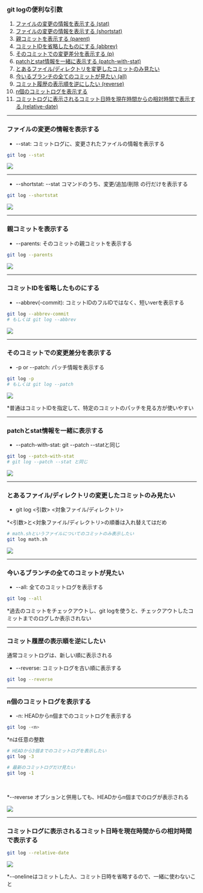### git logの便利な引数

1. [ファイルの変更の情報を表示する (stat)](#sec1)
2. [ファイルの変更の情報を表示する (shortstat)](#sec2)
3. [親コミットを表示する (parent)](#sec3)
4. [コミットIDを省略したものにする (abbrev)](#sec4)
5. [そのコミットでの変更差分を表示する (p)](#sec5)
6. [patchとstat情報を一緒に表示する (patch-with-stat)](#sec6)
7. [とあるファイル/ディレクトリを変更したコミットのみ見たい](#sec7)
8. [今いるブランチの全てのコミットが見たい (all)](#sec8)
9. [コミット履歴の表示順を逆にしたい (reverse)](#sec9)
10. [n個のコミットログを表示する](#sec10)
11. [コミットログに表示されるコミット日時を現在時間からの相対時間で表示する (relative-date)](#sec11)

---
<a id="sec1"></a>

### ファイルの変更の情報を表示する

- --stat: コミットログに、変更されたファイルの情報を表示する

```bash
git log --stat
```

<img src="./img/--stat.png" />

---
<a id="sec2"></a>

- --shortstat: --stat コマンドのうち、変更/追加/削除 の行だけを表示する

```bash
git log --shortstat
```

<img src="./img/--shortstat.png" />

---
<a id="sec3"></a>

### 親コミットを表示する

- --parents: そのコミットの親コミットを表示する

```bash
git log --parents
```

<img src="./img/--parents.png" />

---
<a id="sec4"></a>

### コミットIDを省略したものにする

- --abbrev(-commit): コミットIDのフルIDではなく、短いverを表示する

```bash
git log --abbrev-commit
# もしくは git log --abbrev
```

<img src="./img/--abbrev-commit.png" />

---
<a id="sec5"></a>

### そのコミットでの変更差分を表示する

- -p or --patch: パッチ情報を表示する

```bash
git log -p
# もしくは git log --patch
```

<img src="./img/--patch.png" />

*普通はコミットIDを指定して、特定のコミットのパッチを見る方が使いやすい

---
<a id="sec6"></a>

### patchとstat情報を一緒に表示する

- --patch-with-stat: git --patch --statと同じ

```bash
git log --patch-with-stat
# git log --patch --stat と同じ
```

<img src="./img/--patch-with-stat.png" />

---
<a id="sec7"></a>

### とあるファイル/ディレクトリの変更したコミットのみ見たい

- git log <引数> <対象ファイル/ディレクトリ>

*<引数>と<対象ファイル/ディレクトリ>の順番は入れ替えてはだめ

```bash
# math.shというファイルについてのコミットのみ表示したい
git log math.sh
```

<img src="./img/log_search.png" />

---
<a id="sec8"></a>

### 今いるブランチの全てのコミットが見たい

 - --all: 全てのコミットログを表示する

```bash
git log --all
```

*過去のコミットをチェックアウトし、git logを使うと、チェックアウトしたコミットまでのログしか表示されない

---
<a id="sec9"></a>

### コミット履歴の表示順を逆にしたい

通常コミットログは、新しい順に表示される

- --reverse: コミットログを古い順に表示する

```bash
git log --reverse
```

---
<a id="sec10"></a>

### n個のコミットログを表示する

- -n: HEADからn個までのコミットログを表示する

```bash
git log -<n>
```
*nは任意の整数

```bash
# HEADから3個までのコミットログを表示したい
git log -3

# 最新のコミットログだけ見たい
git log -1
```

<br>

*--reverse オプションと併用しても、HEADからn個までのログが表示される

<img src="./img/-n_with_--reverse.png" />


---
<a id="sec11"></a>

### コミットログに表示されるコミット日時を現在時間からの相対時間で表示する

```bash
git log --relative-date
```

<img src="./img/--relative-date.png" />

*--onelineはコミットした人、コミット日時を省略するので、一緒に使わないこと
